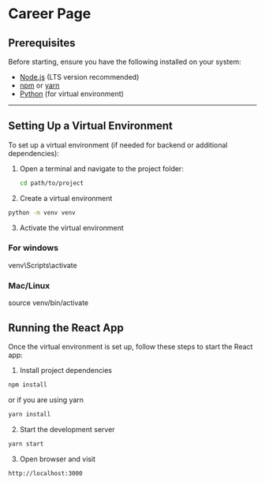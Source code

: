 # Career Page

## Prerequisites

Before starting, ensure you have the following installed on your system:

- [Node.js](https://nodejs.org/) (LTS version recommended)
- [npm](https://www.npmjs.com/) or [yarn](https://yarnpkg.com/)
- [Python](https://www.python.org/) (for virtual environment)

---

## Setting Up a Virtual Environment

To set up a virtual environment (if needed for backend or additional dependencies):

1. Open a terminal and navigate to the project folder:

   ```sh
   cd path/to/project

   ```

2. Create a virtual environment

```sh
python -m venv venv
```

3. Activate the virtual environment

### For windows

venv\Scripts\activate

### Mac/Linux

source venv/bin/activate

## Running the React App

Once the virtual environment is set up, follow these steps to start the React app:

1. Install project dependencies

```sh
npm install
```

or if you are using yarn

```sh
yarn install
```

2. Start the development server

```sh
yarn start
```

3. Open browser and visit

```sh
http://localhost:3000
```
